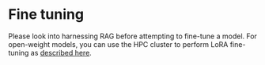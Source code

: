 # Fine tuning

Please look into harnessing RAG before attempting to fine-tune a model. For open-weight models, you can use the HPC cluster to perform LoRA fine-tuning as [described here](../../hpc/08_ml_ai_hpc/04_llm_fine_tuning.md).
